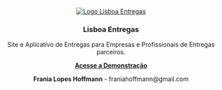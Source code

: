<br />
<div align="center">
  <a href="https://courageous-hamster-04d02e.netlify.app/">
    <img src="xxxx" alt="Logo Lisboa Entregas" />
  </a>
    <h3 align="center">Lisboa Entregas</h3>

<p>Site e Aplicativo de Entregas para Empresas e Profissionais de Entregas parceiros.</p>
<a href="xxxx"><strong>Acesse a Demonstração</strong></a>
<p><strong>Frania Lopes Hoffmann</strong> - franiahoffmann@gmail.com</p>
<a href="http s://www.linkedin.com/in/frania-lopes-hoffmann/"></a>
